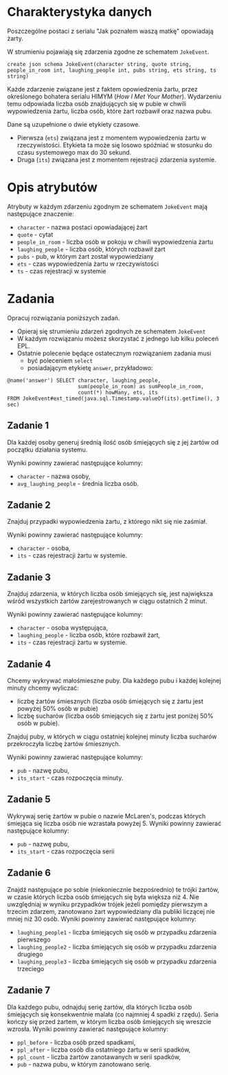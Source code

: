 # Charakterystyka danych
Poszczególne postaci z serialu "Jak poznałem waszą matkę" opowiadają żarty. 

W strumieniu pojawiają się zdarzenia zgodne ze schematem `JokeEvent`.

```
create json schema JokeEvent(character string, quote string, people_in_room int, laughing_people int, pubs string, ets string, ts string)
```

Każde zdarzenie związane jest z faktem opowiedzenia żartu, przez określonego bohatera serialu HIMYM (*How I Met Your Mother*). Wydarzeniu temu odpowiada liczba osób znajdujących się w pubie w chwili wypowiedzenia żartu, liczba osób, które żart rozbawił oraz nazwa pubu.  

Dane są uzupełnione o dwie etykiety czasowe. 
* Pierwsza (`ets`) związana jest z momentem wypowiedzenia żartu w rzeczywistości. 
  Etykieta ta może się losowo spóźniać w stosunku do czasu systemowego max do 30 sekund.
* Druga (`its`) związana jest z momentem rejestracji zdarzenia systemie.

# Opis atrybutów

Atrybuty w każdym zdarzeniu zgodnym ze schematem `JokeEvent` mają następujące znaczenie:

* `character` - nazwa postaci opowiadającej żart
* `quote` - cytat
* `people_in_room` - liczba osób w pokoju w chwili wypowiedzenia żartu 
* `laughing_people` - liczba osób, których rozbawił żart
* `pubs` - pub, w którym żart został wypowiedziany
* `ets` - czas wypowiedzenia żartu w rzeczywistości
* `ts` - czas rejestracji w systemie

# Zadania
Opracuj rozwiązania poniższych zadań. 
* Opieraj się strumieniu zdarzeń zgodnych ze schematem `JokeEvent`
* W każdym rozwiązaniu możesz skorzystać z jednego lub kilku poleceń EPL.
* Ostatnie polecenie będące ostatecznym rozwiązaniem zadania musi 
  * być poleceniem `select` 
  * posiadającym etykietę `answer`, przykładowo:

```aidl
@name('answer') SELECT character, laughing_people, 
                       sum(people_in_room) as sumPeople_in_room, 
                       count(*) howMany, ets, its
FROM JokeEvent#ext_timed(java.sql.Timestamp.valueOf(its).getTime(), 3 sec)
```

## Zadanie 1
Dla każdej osoby generuj średnią ilość osób śmiejących się z jej żartów od początku działania systemu. 

Wyniki powinny zawierać następujące kolumny:
- `character` - nazwa osoby,
- `avg_laughing_people` - średnia liczba osób.

## Zadanie 2
Znajduj przypadki wypowiedzenia żartu, z którego nikt się nie zaśmiał. 

Wyniki powinny zawierać następujące kolumny:
- `character` - osoba,
- `its` - czas rejestracji żartu w systemie.

## Zadanie 3
Znajduj zdarzenia, w których liczba osób śmiejących się, jest największa wśród wszystkich żartów zarejestrowanych w ciągu ostatnich 2 minut. 

Wyniki powinny zawierać następujące kolumny:
- `character` - osoba występująca,
- `laughing_people` - liczba osób, które rozbawił żart,
- `its` - czas rejestracji żartu w systemie.

## Zadanie 4
Chcemy wykrywać małośmieszne puby. Dla każdego pubu i każdej kolejnej minuty chcemy wyliczać: 
- liczbę żartów śmiesznych (liczba osób śmiejących się z żartu jest powyżej 50% osób w pubie)
- liczbę sucharów (liczba osób śmiejących się z żartu jest poniżej 50% osób w pubie).

Znajduj puby, w których w ciągu ostatniej kolejnej minuty liczba sucharów przekroczyła liczbę żartów śmiesznych. 

Wyniki powinny zawierać następujące kolumny:
- `pub` - nazwę pubu,
- `its_start` - czas rozpoczęcia minuty.

## Zadanie 5
Wykrywaj serię żartów w pubie o nazwie McLaren's, podczas których śmiejąca się liczba osób nie wzrastała powyżej 5.
Wyniki powinny zawierać następujące kolumny:
- `pub` - nazwę pubu,
- `its_start` - czas rozpoczęcia serii 

## Zadanie 6
Znajdź następujące po sobie (niekoniecznie bezpośrednio) te trójki żartów, w czasie których liczba osób śmiejących się była większa niż 4. Nie uwzględniaj w wyniku przypadków trójek jeżeli pomiędzy pierwszym a trzecim zdarzem, zanotowano żart wypowiedziany dla publiki liczącej nie mniej niż 30 osób. 
Wyniki powinny zawierać następujące kolumny:
- `laughing_people1` - liczba śmiejących się osób w przypadku zdarzenia pierwszego
- `laughing_people2` - liczba śmiejących się osób w przypadku zdarzenia drugiego
- `laughing_people3` - liczba śmiejących się osób w przypadku zdarzenia trzeciego

## Zadanie 7
Dla każdego pubu, odnajduj serię żartów, dla których liczba osób śmiejących się konsekwentnie malała (co najmniej 4 spadki z rzędu). Seria kończy się przed żartem, w którym liczba osób śmiejących się wreszcie wzrosła.
Wyniki powinny zawierać następujące kolumny:
- `ppl_before` - liczba osób przed spadkami,
- `ppl_after` - liczba osób dla ostatniego żartu w serii spadków,
- `ppl_count` - liczba żartów zanotawanych w serii spadków,
- `pub` - nazwa pubu, w którym zanotowano serię.
